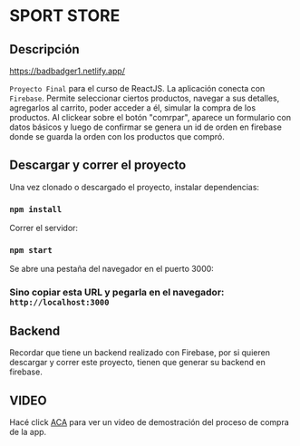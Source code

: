 # SPORT STORE

## Descripción

https://badbadger1.netlify.app/

`Proyecto Final` para el curso de ReactJS.
La aplicación conecta  con `Firebase`.
Permite seleccionar ciertos productos, navegar a sus detalles, agregarlos al carrito, poder acceder a él, simular la compra de los productos.
Al clickear sobre el botón "comrpar", aparece un  formulario con datos básicos y luego de confirmar
se genera un id de orden en firebase donde se guarda la orden con los productos que compró.

## Descargar y correr el proyecto

Una vez clonado o descargado el proyecto, instalar dependencias:

### `npm install`

Correr el servidor:

### `npm start`

Se abre una pestaña del navegador en el puerto 3000:

### Sino copiar esta URL y pegarla en el navegador: `http://localhost:3000`

## Backend

Recordar que tiene un backend realizado con Firebase, por si quieren descargar y correr este proyecto, tienen que generar su backend en firebase.

## VIDEO
Hacé click [ACA](https://www.youtube.com/watch?v=-A6X22YkFLQ) para ver un video de demostración del proceso de compra de la app.